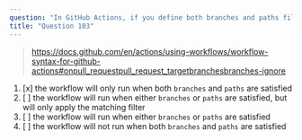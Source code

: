 ```yaml
---
question: "In GitHub Actions, if you define both branches and paths filter, what is the effect on the workflow execution?"
title: "Question 103"
---
```



> https://docs.github.com/en/actions/using-workflows/workflow-syntax-for-github-actions#onpull_requestpull_request_targetbranchesbranches-ignore
1. [x] the workflow will only run when both `branches` and `paths` are satisfied
1. [ ] the workflow will run when either `branches` or `paths` are satisfied, but will only apply the matching filter
1. [ ] the workflow will run when either `branches` or `paths` are satisfied
1. [ ] the workflow will not run when both `branches` and `paths` are satisfied
